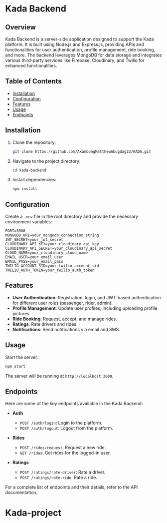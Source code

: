 # Kada Backend

## Overview

Kada Backend is a server-side application designed to support the Kada platform. It is built using Node.js and Express.js, providing APIs and functionalities for user authentication, profile management, ride booking, and more. The backend leverages MongoDB for data storage and integrates various third-party services like Firebase, Cloudinary, and Twilio for enhanced functionalities.

## Table of Contents

- [Installation](#installation)
- [Configuration](#configuration)
- [Features](#features)
- [Usage](#usage)
- [Endpoints](#endpoints)


## Installation

1. Clone the repository:
   ```bash
   git clone https://github.com/AkambongMatthewAbugdag23/KADA.git
   ```
2. Navigate to the project directory:
   ```bash
   cd kada-backend
   ```
3. Install dependencies:
   ```bash
   npm install
   ```

## Configuration

Create a `.env` file in the root directory and provide the necessary environment variables:

```plaintext
PORT=3000
MONGODB_URI=your_mongodb_connection_string
JWT_SECRET=your_jwt_secret
CLOUDINARY_API_KEY=your_cloudinary_api_key
CLOUDINARY_API_SECRET=your_cloudinary_api_secret
CLOUD_NAME=your_cloudinary_cloud_name
EMAIL_USER=your_email_user
EMAIL_PASS=your_email_pass
TWILIO_ACCOUNT_SID=your_twilio_account_sid
TWILIO_AUTH_TOKEN=your_twilio_auth_token
```

## Features

- **User Authentication**: Registration, login, and JWT-based authentication for different user roles (passenger, rider, admin).
- **Profile Management**: Update user profiles, including uploading profile pictures.
- **Ride Booking**: Request, accept, and manage rides.
- **Ratings**: Rate drivers and rides.
- **Notifications**: Send notifications via email and SMS.

## Usage

Start the server:

```bash
npm start
```

The server will be running at `http://localhost:3000`.

## Endpoints

Here are some of the key endpoints available in the Kada Backend:

- **Auth**
  - `POST /auth/login`: Login to the platform.
  - `POST /auth/logout`: Logout from the platform.

- **Rides**
  - `POST /rides/request`: Request a new ride.
  - `GET /rides`: Get rides for the logged-in user.

- **Ratings**
  - `POST /ratings/rate-driver`: Rate a driver.
  - `POST /ratings/rate-ride`: Rate a ride.

For a complete list of endpoints and their details, refer to the API documentation.

# Kada-project
